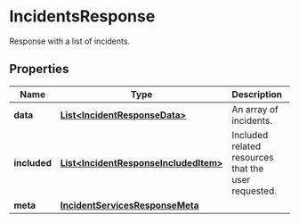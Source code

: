 

# IncidentsResponse

Response with a list of incidents.

## Properties

Name | Type | Description | Notes
------------ | ------------- | ------------- | -------------
**data** | [**List&lt;IncidentResponseData&gt;**](IncidentResponseData.md) | An array of incidents. | 
**included** | [**List&lt;IncidentResponseIncludedItem&gt;**](IncidentResponseIncludedItem.md) | Included related resources that the user requested. |  [optional] [readonly]
**meta** | [**IncidentServicesResponseMeta**](IncidentServicesResponseMeta.md) |  |  [optional]



